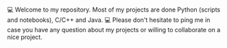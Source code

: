 <!-- [![Anurag's GitHub stats](https://github-readme-stats.vercel.app/api?username=codamin&show_icons=true&count_private=true&theme=cobalt&include_all_commits=false)](https://github.com/anuraghazra/github-readme-stats)
[![Top Langs](https://github-readme-stats.vercel.app/api/top-langs/?username=codamin&layout=compact&langs_count=8&hide=css,html,jupyter%20notebook&theme=cobalt)](https://github.com/anuraghazra/github-readme-stats)
 -->
 
 
💻 Welcome to my repository. Most of my projects are done Python (scripts and notebooks), C/C++ and Java.
💻 Please don't hesitate to ping me in case you have any question about my projects or willing to collaborate on a nice project.
